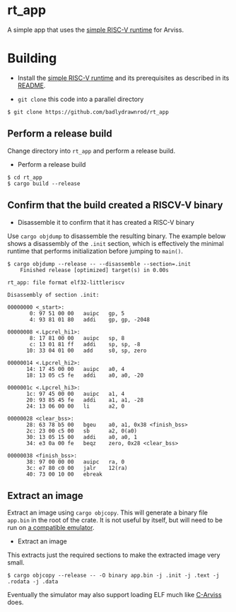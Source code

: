# rt_app

A simple app that uses the [simple RISC-V runtime](https://github.com/badlydrawnrod/rt) for Arviss.

# Building

- Install the [simple RISC-V runtime](https://github.com/badlydrawnrod/rt) and its prerequisites as described in its [README](https://github.com/badlydrawnrod/rt/blob/master/README.md).

- `git clone` this code into a parallel directory

```
$ git clone https://github.com/badlydrawnrod/rt_app
```

## Perform a release build

Change directory into `rt_app` and perform a release build.

- Perform a release build

```
$ cd rt_app
$ cargo build --release
```

## Confirm that the build created a RISCV-V binary

- Disassemble it to confirm that it has created a RISC-V binary

Use `cargo objdump` to disassemble the resulting binary. The example below shows a disassembly of the `.init`
section, which is effectively the minimal runtime that performs initialization before jumping to `main()`.

```
$ cargo objdump --release -- --disassemble --section=.init
    Finished release [optimized] target(s) in 0.00s

rt_app: file format elf32-littleriscv

Disassembly of section .init:

00000000 <_start>:
       0: 97 51 00 00   auipc   gp, 5
       4: 93 81 01 80   addi    gp, gp, -2048

00000008 <.Lpcrel_hi1>:
       8: 17 81 00 00   auipc   sp, 8
       c: 13 01 81 ff   addi    sp, sp, -8
      10: 33 04 01 00   add     s0, sp, zero

00000014 <.Lpcrel_hi2>:
      14: 17 45 00 00   auipc   a0, 4
      18: 13 05 c5 fe   addi    a0, a0, -20

0000001c <.Lpcrel_hi3>:
      1c: 97 45 00 00   auipc   a1, 4
      20: 93 85 45 fe   addi    a1, a1, -28
      24: 13 06 00 00   li      a2, 0

00000028 <clear_bss>:
      28: 63 78 b5 00   bgeu    a0, a1, 0x38 <finish_bss>
      2c: 23 00 c5 00   sb      a2, 0(a0)
      30: 13 05 15 00   addi    a0, a0, 1
      34: e3 0a 00 fe   beqz    zero, 0x28 <clear_bss>

00000038 <finish_bss>:
      38: 97 00 00 00   auipc   ra, 0
      3c: e7 80 c0 00   jalr    12(ra)
      40: 73 00 10 00   ebreak
```

## Extract an image

Extract an image using `cargo objcopy`. This will generate a binary file `app.bin` in the root of the crate. It is
not useful by itself, but will need to be run on [a compatible emulator](https://github.com/badlydrawnrod/arviss_experiment).

- Extract an image

This extracts just the required sections to make the extracted image very small.

```
$ cargo objcopy --release -- -O binary app.bin -j .init -j .text -j .rodata -j .data
```

Eventually the simulator may also support loading ELF much like [C-Arviss](https://github.com/badlydrawnrod/arviss)
does.
